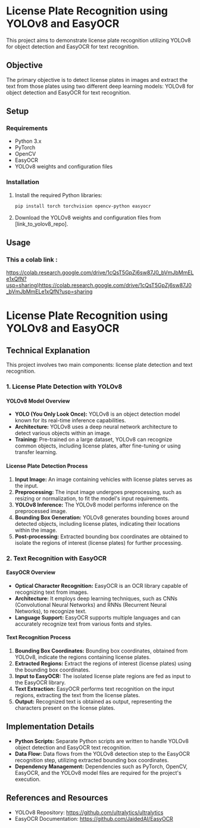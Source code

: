 # License Plate Recognition using YOLOv8 and EasyOCR

This project aims to demonstrate license plate recognition utilizing YOLOv8 for object detection and EasyOCR for text recognition.

## Objective

The primary objective is to detect license plates in images and extract the text from those plates using two different deep learning models: YOLOv8 for object detection and EasyOCR for text recognition.

## Setup

### Requirements

- Python 3.x
- PyTorch
- OpenCV
- EasyOCR
- YOLOv8 weights and configuration files

### Installation

1. Install the required Python libraries:

    ```bash
    pip install torch torchvision opencv-python easyocr
    ```

2. Download the YOLOv8 weights and configuration files from [link_to_yolov8_repo].

## Usage

### This a colab link : 
https://colab.research.google.com/drive/1cQsT5GpZj6sw87J0_bVmJbMmELe1xQfN?usp=sharing)https://colab.research.google.com/drive/1cQsT5GpZj6sw87J0_bVmJbMmELe1xQfN?usp=sharing

# License Plate Recognition using YOLOv8 and EasyOCR

## Technical Explanation

This project involves two main components: license plate detection and text recognition.

### 1. License Plate Detection with YOLOv8

#### YOLOv8 Model Overview

- **YOLO (You Only Look Once):** YOLOv8 is an object detection model known for its real-time inference capabilities.
- **Architecture:** YOLOv8 uses a deep neural network architecture to detect various objects within an image.
- **Training:** Pre-trained on a large dataset, YOLOv8 can recognize common objects, including license plates, after fine-tuning or using transfer learning.

#### License Plate Detection Process

1. **Input Image:** An image containing vehicles with license plates serves as the input.
2. **Preprocessing:** The input image undergoes preprocessing, such as resizing or normalization, to fit the model's input requirements.
3. **YOLOv8 Inference:** The YOLOv8 model performs inference on the preprocessed image.
4. **Bounding Box Generation:** YOLOv8 generates bounding boxes around detected objects, including license plates, indicating their locations within the image.
5. **Post-processing:** Extracted bounding box coordinates are obtained to isolate the regions of interest (license plates) for further processing.

### 2. Text Recognition with EasyOCR

#### EasyOCR Overview

- **Optical Character Recognition:** EasyOCR is an OCR library capable of recognizing text from images.
- **Architecture:** It employs deep learning techniques, such as CNNs (Convolutional Neural Networks) and RNNs (Recurrent Neural Networks), to recognize text.
- **Language Support:** EasyOCR supports multiple languages and can accurately recognize text from various fonts and styles.

#### Text Recognition Process

1. **Bounding Box Coordinates:** Bounding box coordinates, obtained from YOLOv8, indicate the regions containing license plates.
2. **Extracted Regions:** Extract the regions of interest (license plates) using the bounding box coordinates.
3. **Input to EasyOCR:** The isolated license plate regions are fed as input to the EasyOCR library.
4. **Text Extraction:** EasyOCR performs text recognition on the input regions, extracting the text from the license plates.
5. **Output:** Recognized text is obtained as output, representing the characters present on the license plates.

## Implementation Details

- **Python Scripts:** Separate Python scripts are written to handle YOLOv8 object detection and EasyOCR text recognition.
- **Data Flow:** Data flows from the YOLOv8 detection step to the EasyOCR recognition step, utilizing extracted bounding box coordinates.
- **Dependency Management:** Dependencies such as PyTorch, OpenCV, EasyOCR, and the YOLOv8 model files are required for the project's execution.

## References and Resources

- YOLOv8 Repository: https://github.com/ultralytics/ultralytics
- EasyOCR Documentation: https://github.com/JaidedAI/EasyOCR


